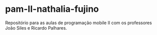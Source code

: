# pam-II-nathalia-fujino
Repositório para as aulas de programação mobile II com os professores João Siles e Ricardo Palhares.
